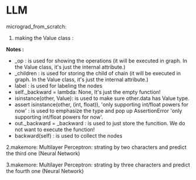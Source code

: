 # LLM

micrograd_from_scratch:

1. making the Value class :

**Notes :**
- _op : is used for showing the operations (it will be executed in graph. In the Value class, it's just the internal attribute.)
- _children : is used for storing the child of chain (it will be executed in graph. In the Value class, it's just the internal attribute.)
- label : is used for labeling the nodes
- self._backward = lambda: None, It's just the empty function!
- isinstance(other, Value): is used to make sure other.data has Value type.
- assert isinstance(other, (int, float)), 'only supporting int/float powers for now' : is used to emphasize the type and pop up AssertionError 'only supporting int/float powers for now'.
- out._backward = _backward : is used to just store the funcition. We do not want to execute the function!
- backward(self) : is used to collect the nodes


2.makemore: Multilayer Perceptron: strating by two characters and predict the third one (Neural Network)


3.makemore: Multilayer Perceptron: strating by three characters and predict the fourth one (Neural Network)
